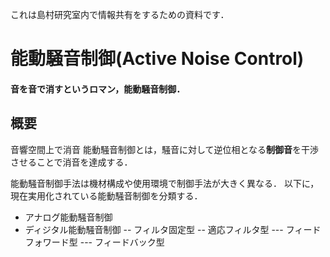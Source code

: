 これは島村研究室内で情報共有をするための資料です．

# 能動騒音制御(Active Noise Control)

#### 音を音で消すというロマン，能動騒音制御．


## 概要

音響空間上で消音
能動騒音制御とは，騒音に対して逆位相となる**制御音**を干渉させることで消音を達成する．

能動騒音制御手法は機材構成や使用環境で制御手法が大きく異なる．
以下に，現在実用化されている能動騒音制御を分類する．

- アナログ能動騒音制御
- ディジタル能動騒音制御
-- フィルタ固定型
-- 適応フィルタ型
--- フィードフォワード型
--- フィードバック型
